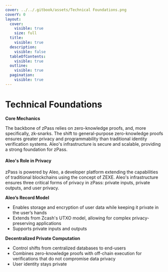 ```yaml
---
cover: ../../.gitbook/assets/Technical Foundations.png
coverY: 0
layout:
  cover:
    visible: true
    size: full
  title:
    visible: true
  description:
    visible: false
  tableOfContents:
    visible: true
  outline:
    visible: true
  pagination:
    visible: true
---
```


# Technical Foundations

**Core Mechanics**

The backbone of zPass relies on zero-knowledge proofs, and, more specifically, zk-snarks. The shift to general-purpose zero-knowledge proofs ensures greater privacy and programmability than traditional identity verification systems. Aleo's infrastructure is secure and scalable, providing a strong foundation for zPass.

#### **Aleo's Role in Privacy**&#x20;

zPass is powered by Aleo, a developer platform extending the capabilities of traditional blockchains using the concept of ZEXE. Aleo's infrastructure ensures three critical forms of privacy in zPass: private inputs, private outputs, and user privacy.&#x20;

**Aleo’s Record Model**

* Enables storage and encryption of user data while keeping it private in the user’s hands
* Extends from Zcash's UTXO model, allowing for complex privacy-preserving applications
* Supports private inputs and outputs

**Decentralized Private Computation**

* Control shifts from centralized databases to end-users
* Combines zero-knowledge proofs with off-chain execution for verifications that do not compromise data privacy
* User identity stays private
